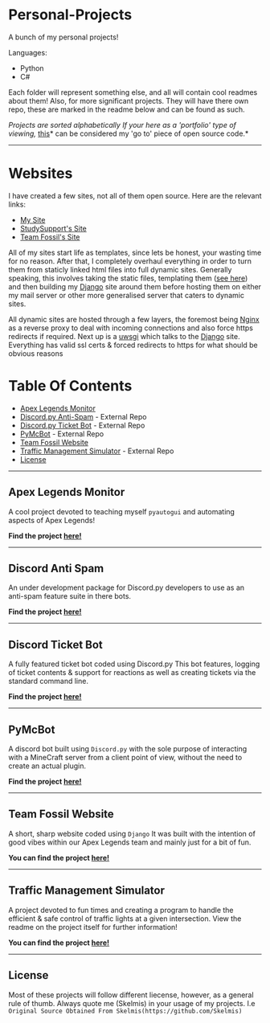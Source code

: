 # Personal-Projects
A bunch of my personal projects! 

Languages:
- Python
- C#

Each folder will represent something else, and all will contain cool readmes about them!
Also, for more significant projects. They will have there own repo, these are marked in the readme below and can be found as such.

*Projects are sorted alphabetically*
*If your here as a 'portfolio' type of viewing,* [this](https://github.com/Skelmis/DPY-Anti-Spam)* can be considered my 'go to' piece of open source code.*

---

# Websites
I have created a few sites, not all of them open source. Here are the relevant links:

- [My Site](https://koldfusion.xyz/)
- [StudySupport's Site](https://studysupport.club/)
- [Team Fossil's Site](https://teamfossil.xyz/)

All of my sites start life as templates, since lets be honest, your wasting time for no reason. After that, I completely overhaul everything in order to turn them from staticly linked html files into full dynamic sites.
Generally speaking, this involves taking the static files, templating them ([see here](https://docs.djangoproject.com/en/3.1/topics/templates/)) and then building my [Django](https://www.djangoproject.com/) site around them before hosting them on either my mail server or other more generalised server that caters to dynamic sites.

All dynamic sites are hosted through a few layers, the foremost being [Nginx](https://www.nginx.com/) as a reverse proxy to deal with incoming connections and also force https redirects if required. Next up is a [uwsgi](https://uwsgi-docs.readthedocs.io/en/latest/index.html) which talks to the [Django](https://www.djangoproject.com/) site. Everything has valid ssl certs & forced redirects to https for what should be obvious reasons


# Table Of Contents

- [Apex Legends Monitor](#apex-legends-monitor)
- [Discord.py Anti-Spam](#discord-anti-spam) - External Repo
- [Discord.py Ticket Bot](#discord-ticket-bot) - External Repo
- [PyMcBot](#pymcbot) - External Repo
- [Team Fossil Website](#team-fossil-website)
- [Traffic Management Simulator](#traffic-management-simulator) - External Repo
- [License](#license)

---

## Apex Legends Monitor
A cool project devoted to teaching myself `pyautogui` and automating aspects of Apex Legends!

**Find the project [here!](https://github.com/Skelmis/Personal-Projects/tree/master/Apex%20Legends%20Monitor)**

---

## Discord Anti Spam
An under development package for Discord.py developers to use as an anti-spam feature suite in there bots.


**Find the project [here!](https://github.com/Skelmis/DPY-Ticket-Bot)**

---

## Discord Ticket Bot
A fully featured ticket bot coded using Discord.py
This bot features, logging of ticket contents & support for reactions as well as creating tickets via the standard command line.

**Find the project [here!](https://github.com/Skelmis/DPY-Anti-Spam)**

---
## PyMcBot
A discord bot built using `Discord.py` with the sole purpose of interacting with a MineCraft server from a client point of view, without the need to create an actual plugin.

**Find the project [here!](https://github.com/Skelmis/PyMcBot)**

---

## Team Fossil Website
A short, sharp website coded using `Django`
It was built with the intention of good vibes within our Apex Legends team and mainly just for a bit of fun.

**You can find the project [here!](https://github.com/Skelmis/Personal-Projects/tree/master/Team%20Fossil%20Website)**

---

## Traffic Management Simulator
A project devoted to fun times and creating a program to handle the efficient & safe control of traffic lights at a given intersection.
View the readme on the project itself for further information!

**You can find the project [here!](https://github.com/Skelmis/Traffic-Management-Simulator)**

---

## License

Most of these projects will follow different liecense, however, as a general rule of thumb. Always quote me (Skelmis) in your usage of my projects.
I.e `Original Source Obtained From Skelmis(https://github.com/Skelmis)`
